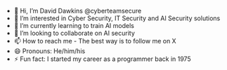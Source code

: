 - 👋 Hi, I’m David Dawkins @cyberteamsecure
- 👀 I’m interested in Cyber Security, IT Security and AI Security solutions
- 🌱 I’m currently learning to train AI models
- 💞️ I’m looking to collaborate on AI security
- 📫 How to reach me - The best way is to follow me on X
- 😄 Pronouns: He/him/his
- ⚡ Fun fact: I started my career as a programmer back in 1975

<!---
cyberteamsecure/cyberteamsecure is a ✨ special ✨ repository because its `README.md` (this file) appears on your GitHub profile.
You can click the Preview link to take a look at your changes.
--->
